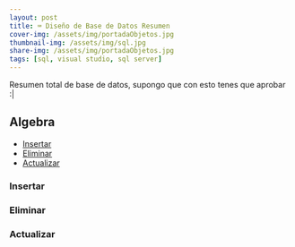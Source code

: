 ```yaml
---
layout: post
title: ⌨️ Diseño de Base de Datos Resumen
cover-img: /assets/img/portadaObjetos.jpg
thumbnail-img: /assets/img/sql.jpg
share-img: /assets/img/portadaObjetos.jpg
tags: [sql, visual studio, sql server]
---
```


Resumen total de base de datos, supongo que con esto tenes que aprobar :|

## Algebra
- [Insertar](#insertar)
- [Eliminar](#eliminar)
- [Actualizar](#actualizar)

### Insertar
### Eliminar
### Actualizar

